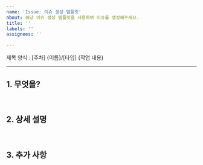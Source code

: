 ```yaml
---
name: 'Issue: 이슈 생성 템플릿'
about: 해당 이슈 생성 템플릿을 사용하여 이슈를 생성해주세요.
title: ''
labels: ''
assignees: ''

---
```


제목 양식 : [주차] {이름}/[타입] {작업 내용}

------------------------------------------------------------------

## 1. 무엇을?

<br>

## 2. 상세 설명

<br>

## 3. 추가 사항

<br>
